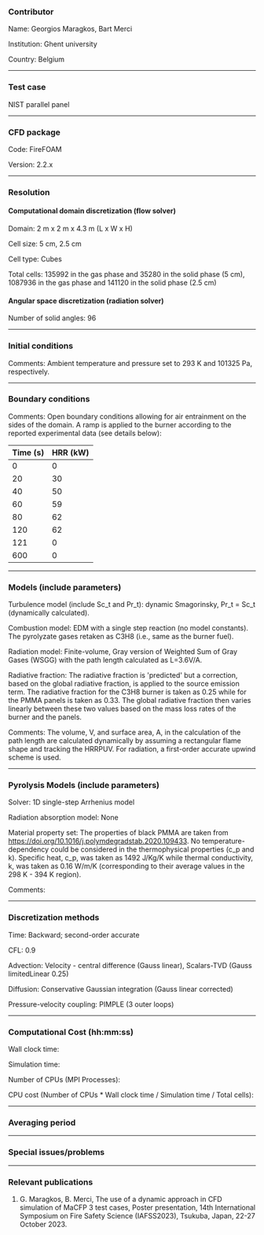 ### Contributor

Name: Georgios Maragkos, Bart Merci

Institution: Ghent university

Country: Belgium

------------------

### Test case

NIST parallel panel

------------------

### CFD package

Code: FireFOAM

Version: 2.2.x

------------------

### Resolution

#### Computational domain discretization (flow solver)

Domain: 2 m x 2 m x 4.3 m (L x W x H)

Cell size: 5 cm, 2.5 cm

Cell type: Cubes

Total cells: 135992 in the gas phase and 35280 in the solid phase (5 cm), 1087936 in the gas phase and 141120 in the solid phase (2.5 cm)

#### Angular space discretization (radiation solver)

Number of solid angles: 96

------------------

### Initial conditions

Comments: Ambient temperature and pressure set to 293 K and 101325 Pa, respectively. 

------------------

### Boundary conditions

Comments: Open boundary conditions allowing for air entrainment on the sides of the domain. A ramp is applied to the burner according to the reported experimental data (see details below):

| Time (s)| HRR (kW)|
| :-------| :-------|
| 0       | 0       |
| 20      | 30      |
| 40      | 50      |
| 60      | 59      |
| 80      | 62      |
| 120     | 62      |
| 121     | 0       |
| 600     | 0       |

------------------

### Models (include parameters)

Turbulence model (include Sc_t and Pr_t): dynamic Smagorinsky, Pr_t = Sc_t (dynamically calculated).

Combustion model: EDM with a single step reaction (no model constants). The pyrolyzate gases retaken as C3H8 (i.e., same as the burner fuel).

Radiation model: Finite-volume, Gray version of Weighted Sum of Gray Gases (WSGG) with the path length calculated as L=3.6V/A.

Radiative fraction: The radiative fraction is 'predicted' but a correction, based on the global radiative fraction, is applied to the source emission term. The radiative fraction for the C3H8 burner is taken as 0.25 while for the PMMA panels is taken as 0.33. The global radiative fraction then varies linearly between these two values based on the mass loss rates of the burner and the panels.

Comments: The volume, V, and surface area, A, in the calculation of the path length are calculated dynamically by assuming a rectangular flame shape and tracking the HRRPUV. For radiation, a first-order accurate upwind scheme is used.

------------------

### Pyrolysis Models (include parameters)

Solver: 1D single-step Arrhenius model 

Radiation absorption model: None

Material property set: The properties of black PMMA are taken from https://doi.org/10.1016/j.polymdegradstab.2020.109433. No temperature-dependency could be considered in the thermophysical properties (c_p and k). Specific heat, c_p, was taken as 1492 J/Kg/K while thermal conductivity, k, was taken as 0.16 W/m/K (corresponding to their average values in the 298 K - 394 K region).

Comments:

------------------

### Discretization methods

Time: Backward; second-order accurate

CFL: 0.9

Advection: Velocity - central difference (Gauss linear), Scalars-TVD (Gauss limitedLinear 0.25)

Diffusion: Conservative Gaussian integration (Gauss linear corrected)

Pressure-velocity coupling: PIMPLE (3 outer loops)

------------------

### Computational Cost (hh:mm:ss)

Wall clock time:

Simulation time:

Number of CPUs (MPI Processes):

CPU cost (Number of CPUs * Wall clock time / Simulation time / Total cells):

------------------

### Averaging period

------------------

### Special issues/problems

------------------

### Relevant publications

1. G. Maragkos, B. Merci, The use of a dynamic approach in CFD simulation of MaCFP 3 test cases, Poster presentation, 14th International Symposium on Fire Safety Science (IAFSS2023), Tsukuba, Japan, 22-27 October 2023.
